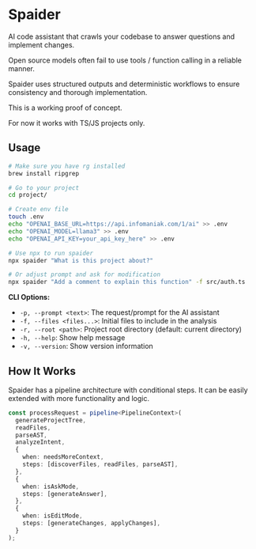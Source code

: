 # Spaider

AI code assistant that crawls your codebase to answer questions and implement changes.

Open source models often fail to use tools / function calling in a reliable manner.

Spaider uses structured outputs and deterministic workflows to ensure consistency and thorough implementation.

This is a working proof of concept.

For now it works with TS/JS projects only.

## Usage

```bash
# Make sure you have rg installed
brew install ripgrep

# Go to your project
cd project/

# Create env file
touch .env
echo "OPENAI_BASE_URL=https://api.infomaniak.com/1/ai" >> .env
echo "OPENAI_MODEL=llama3" >> .env
echo "OPENAI_API_KEY=your_api_key_here" >> .env

# Use npx to run spaider
npx spaider "What is this project about?"

# Or adjust prompt and ask for modification
npx spaider "Add a comment to explain this function" -f src/auth.ts
```

**CLI Options:**

- `-p, --prompt <text>`: The request/prompt for the AI assistant
- `-f, --files <files...>`: Initial files to include in the analysis
- `-r, --root <path>`: Project root directory (default: current directory)
- `-h, --help`: Show help message
- `-v, --version`: Show version information

## How It Works

Spaider has a pipeline architecture with conditional steps. It can be easily extended with more functionality and logic.

```ts
const processRequest = pipeline<PipelineContext>(
  generateProjectTree,
  readFiles,
  parseAST,
  analyzeIntent,
  {
    when: needsMoreContext,
    steps: [discoverFiles, readFiles, parseAST],
  },
  {
    when: isAskMode,
    steps: [generateAnswer],
  },
  {
    when: isEditMode,
    steps: [generateChanges, applyChanges],
  }
);
```
